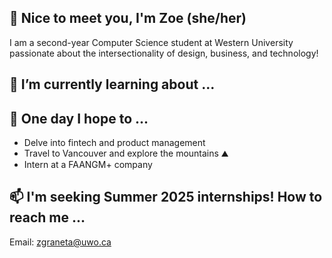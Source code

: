 ## 👋 Nice to meet you, I'm Zoe (she/her) 
I am a second-year Computer Science student at Western University passionate about the intersectionality of design, business, and technology!

## 🌱 I’m currently learning about ...

## 💭 One day I hope to ...
- Delve into fintech and product management
- Travel to Vancouver and explore the mountains ⛰️
- Intern at a FAANGM+ company

## 📫 I'm seeking Summer 2025 internships! How to reach me ...
Email: zgraneta@uwo.ca
